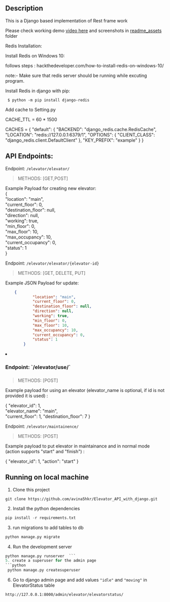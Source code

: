Description
---------------------

This is a Django based implementation of Rest frame work 

Please check working demo  <a href="/readme_assets/elevator_API_demo.mp4">video here</a> and screenshots in <a href="/readme_assets">readme_assets</a> folder

Redis Installation:

 Install Redis on Windows 10:
    
   follows steps : hackthedeveloper.com/how-to-install-redis-on-windows-10/

   note:- Make sure that redis server should be running while excuting program.

 Install Redis in django with pip:

     $ python -m pip install django-redis

Add cache to Setting.py

CACHE_TTL = 60 * 1500

CACHES = {
    "default": {
        "BACKEND": "django_redis.cache.RedisCache",
        "LOCATION": "redis://127.0.0.1:6379/1",
        "OPTIONS": {
            "CLIENT_CLASS": "django_redis.client.DefaultClient"
        },
        "KEY_PREFIX": "example"
    }
}


API Endpoints:
---------------------

Endpoint: `/elevator/elevator/`


>METHODS: [GET,POST]  

Example Payload for creating new elevator:  
    {  
            "location": "main",  
            "current_floor": 0,  
            "destination_floor": null,  
            "direction": null,  
            "working": true,  
            "min_floor": 0,  
            "max_floor": 10,  
            "max_occupancy": 10,  
            "current_occupancy": 0,  
            "status": 1  
        }
        

Endpoint: `/elevator/elevator/{elevator-id}` 

>METHODS: [GET, DELETE, PUT]  

Example JSON Payload for update:   
```json
    {  
            "location": "main",  
            "current_floor": 0,  
            "destination_floor": null,  
            "direction": null,  
            "working": true,  
            "min_floor": 0,  
            "max_floor": 10,  
            "max_occupancy": 10,  
            "current_occupancy": 0,  
            "status": 1  
        }
```


<li><h3>Endpoint: `/elevator/use/` <h3> </li>  

>METHODS: [POST] 

Example payload for using an elevator (elevator_name is optional, if id is not provided it is used) :  

{
    "elevator_id": 1,  
    "elevator_name": "main",  
    "current_floor": 1,
    "destination_floor": 7
}

Endpoint: `/elevator/maintainence/` 

>METHODS: [POST] 

Example payload to put elevator in maintainance and in normal mode (action supports "start" and "finish") : 

{
    "elevator_id": 1,
    "action": "start"
}


</ul>

Running on local machine
---------------------
1. Clone this project<br>
  ```
  git clone https://github.com/avina5hkr/Elevator_API_with_django.git
  ```  
2. Install the python dependencies
  ```python
  pip install -r requirements.txt
  ```
3. run migrations to add tables to db
  ```python
  python manage.py migrate
  ```
4. Run the development server
  ```python
  python manage.py runserver  ```
5. create a superuser for the admin page
```python
   python manage.py createsuperuser
```
6. Go to django admin page and add values ``"idle"`` and ``"moving"`` in ElevatorStatus table  
```
http://127.0.0.1:8000/admin/elevator/elevatorstatus/
```  





